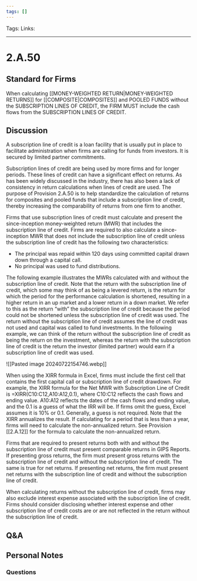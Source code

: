 ```yaml
---
tags: []
---
```

Tags: 
Links: 
___
# 2.A.50
## Standard for Firms
When calculating [[MONEY-WEIGHTED RETURN|MONEY-WEIGHTED RETURNS]] for [[COMPOSITE|COMPOSITES]] and POOLED FUNDS without the SUBSCRIPTION LINES OF CREDIT, the FIRM MUST include the cash flows from the SUBSCRIPTION LINES OF CREDIT.
## Discussion
A subscription line of credit is a loan facility that is usually put in place to facilitate administration when firms are calling for funds from investors. It is secured by limited partner commitments.

Subscription lines of credit are being used by more firms and for longer periods. These lines of credit can have a significant effect on returns. As has been widely discussed in the industry, there has also been a lack of consistency in return calculations when lines of credit are used. The purpose of Provision 2.A.50 is to help standardize the calculation of returns for composites and pooled funds that include a subscription line of credit, thereby increasing the comparability of returns from one firm to another.

Firms that use subscription lines of credit must calculate and present the since-inception money-weighted return (MWR) that includes the subscription line of credit. Firms are required to also calculate a since-inception MWR that does not include the subscription line of credit unless the subscription line of credit has the following two characteristics:
- The principal was repaid within 120 days using committed capital drawn down through a capital call.
- No principal was used to fund distributions.

The following example illustrates the MWRs calculated with and without the subscription line of credit. Note that the return with the subscription line of credit, which some may think of as being a levered return, is the return for which the period for the performance calculation is shortened, resulting in a higher return in an up market and a lower return in a down market. We refer to this as the return “with” the subscription line of credit because the period could not be shortened unless the subscription line of credit was used. The return without the subscription line of credit assumes the line of credit was not used and capital was called to fund investments. In the following example, we can think of the return without the subscription line of credit as being the return on the investment, whereas the return with the subscription line of credit is the return the investor (limited partner) would earn if a subscription line of credit was used.

![[Pasted image 20240722154746.webp]]

When using the XIRR formula in Excel, firms must include the first cell that contains the first capital call or subscription line of credit drawdown. For example, the XIRR formula for the Net MWR with Subscription Line of Credit is =XIRR(C10:C12,A10:A12,0.1), where C10:C12 reflects the cash flows and ending value. A10:A12 reflects the dates of the cash flows and ending value, and the 0.1 is a guess of what the IRR will be. If firms omit the guess, Excel assumes it is 10% or 0.1. Generally, a guess is not required. Note that the XIRR annualizes the result. If calculating for a period that is less than a year, firms will need to calculate the non-annualized return. See Provision [[2.A.12]] for the formula to calculate the non-annualized return.

Firms that are required to present returns both with and without the subscription line of credit must present comparable returns in GIPS Reports. If presenting gross returns, the firm must present gross returns with the subscription line of credit and without the subscription line of credit. The same is true for net returns. If presenting net returns, the firm must present net returns with the subscription line of credit and without the subscription line of credit.

When calculating returns without the subscription line of credit, firms may also exclude interest expense associated with the subscription line of credit. Firms should consider disclosing whether interest expense and other subscription line of credit costs are or are not reflected in the return without the subscription line of credit.
## Q&A

## Personal Notes

### Questions